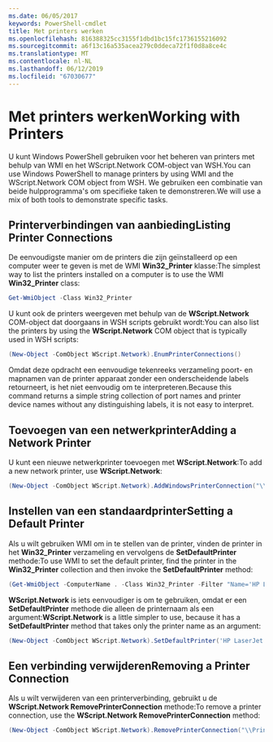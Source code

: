 ```yaml
---
ms.date: 06/05/2017
keywords: PowerShell-cmdlet
title: Met printers werken
ms.openlocfilehash: 816388325cc3155f1dbd1bc15fc1736155216092
ms.sourcegitcommit: a6f13c16a535acea279c0ddeca72f1f0d8a8ce4c
ms.translationtype: MT
ms.contentlocale: nl-NL
ms.lasthandoff: 06/12/2019
ms.locfileid: "67030677"
---
```

# <a name="working-with-printers"></a><span data-ttu-id="d657e-103">Met printers werken</span><span class="sxs-lookup"><span data-stu-id="d657e-103">Working with Printers</span></span>

<span data-ttu-id="d657e-104">U kunt Windows PowerShell gebruiken voor het beheren van printers met behulp van WMI en het WScript.Network COM-object van WSH.</span><span class="sxs-lookup"><span data-stu-id="d657e-104">You can use Windows PowerShell to manage printers by using WMI and the WScript.Network COM object from WSH.</span></span> <span data-ttu-id="d657e-105">We gebruiken een combinatie van beide hulpprogramma's om specifieke taken te demonstreren.</span><span class="sxs-lookup"><span data-stu-id="d657e-105">We will use a mix of both tools to demonstrate specific tasks.</span></span>

## <a name="listing-printer-connections"></a><span data-ttu-id="d657e-106">Printerverbindingen van aanbieding</span><span class="sxs-lookup"><span data-stu-id="d657e-106">Listing Printer Connections</span></span>

<span data-ttu-id="d657e-107">De eenvoudigste manier om de printers die zijn geïnstalleerd op een computer weer te geven is met de WMI **Win32_Printer** klasse:</span><span class="sxs-lookup"><span data-stu-id="d657e-107">The simplest way to list the printers installed on a computer is to use the WMI **Win32_Printer** class:</span></span>

```powershell
Get-WmiObject -Class Win32_Printer
```

<span data-ttu-id="d657e-108">U kunt ook de printers weergeven met behulp van de **WScript.Network** COM-object dat doorgaans in WSH scripts gebruikt wordt:</span><span class="sxs-lookup"><span data-stu-id="d657e-108">You can also list the printers by using the **WScript.Network** COM object that is typically used in WSH scripts:</span></span>

```powershell
(New-Object -ComObject WScript.Network).EnumPrinterConnections()
```

<span data-ttu-id="d657e-109">Omdat deze opdracht een eenvoudige tekenreeks verzameling poort- en mapnamen van de printer apparaat zonder een onderscheidende labels retourneert, is het niet eenvoudig om te interpreteren.</span><span class="sxs-lookup"><span data-stu-id="d657e-109">Because this command returns a simple string collection of port names and printer device names without any distinguishing labels, it is not easy to interpret.</span></span>

## <a name="adding-a-network-printer"></a><span data-ttu-id="d657e-110">Toevoegen van een netwerkprinter</span><span class="sxs-lookup"><span data-stu-id="d657e-110">Adding a Network Printer</span></span>

<span data-ttu-id="d657e-111">U kunt een nieuwe netwerkprinter toevoegen met **WScript.Network**:</span><span class="sxs-lookup"><span data-stu-id="d657e-111">To add a new network printer, use **WScript.Network**:</span></span>

```powershell
(New-Object -ComObject WScript.Network).AddWindowsPrinterConnection("\\Printserver01\Xerox5")
```

## <a name="setting-a-default-printer"></a><span data-ttu-id="d657e-112">Instellen van een standaardprinter</span><span class="sxs-lookup"><span data-stu-id="d657e-112">Setting a Default Printer</span></span>

<span data-ttu-id="d657e-113">Als u wilt gebruiken WMI om in te stellen van de printer, vinden de printer in het **Win32_Printer** verzameling en vervolgens de **SetDefaultPrinter** methode:</span><span class="sxs-lookup"><span data-stu-id="d657e-113">To use WMI to set the default printer, find the printer in the **Win32_Printer** collection and then invoke the **SetDefaultPrinter** method:</span></span>

```powershell
(Get-WmiObject -ComputerName . -Class Win32_Printer -Filter "Name='HP LaserJet 5Si'").SetDefaultPrinter()
```

<span data-ttu-id="d657e-114">**WScript.Network** is iets eenvoudiger is om te gebruiken, omdat er een **SetDefaultPrinter** methode die alleen de printernaam als een argument:</span><span class="sxs-lookup"><span data-stu-id="d657e-114">**WScript.Network** is a little simpler to use, because it has a **SetDefaultPrinter** method that takes only the printer name as an argument:</span></span>

```powershell
(New-Object -ComObject WScript.Network).SetDefaultPrinter('HP LaserJet 5Si')
```

## <a name="removing-a-printer-connection"></a><span data-ttu-id="d657e-115">Een verbinding verwijderen</span><span class="sxs-lookup"><span data-stu-id="d657e-115">Removing a Printer Connection</span></span>

<span data-ttu-id="d657e-116">Als u wilt verwijderen van een printerverbinding, gebruikt u de **WScript.Network RemovePrinterConnection** methode:</span><span class="sxs-lookup"><span data-stu-id="d657e-116">To remove a printer connection, use the **WScript.Network RemovePrinterConnection** method:</span></span>

```powershell
(New-Object -ComObject WScript.Network).RemovePrinterConnection("\\Printserver01\Xerox5")
```
